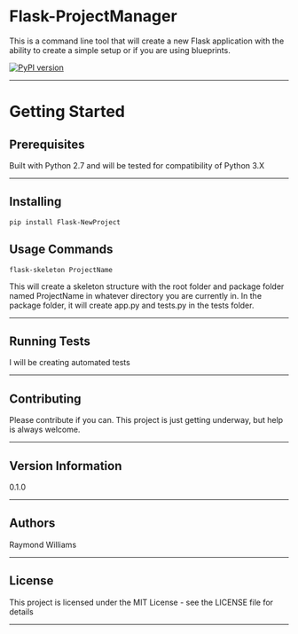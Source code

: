 Flask-ProjectManager
====================

This is a command line tool that will create a new Flask application with the ability to create a simple setup or if you are using blueprints.

[![PyPI version](https://badge.fury.io/py/Flask-NewProject.svg)](https://badge.fury.io/py/Flask-NewProject)

* * *

Getting Started
===============

Prerequisites
-------------

Built with Python 2.7 and will be tested for compatibility of Python 3.X

* * *

## Installing ##

    pip install Flask-NewProject

## Usage Commands ##
    flask-skeleton ProjectName

This will create a skeleton structure with the root folder and package folder named ProjectName in whatever directory you are currently in.
In the package folder, it will create app.py and tests.py in the tests folder.

* * *

## Running Tests ##

I will be creating automated tests

* * *

## Contributing ##

Please contribute if you can. This project is just getting underway, but help is always welcome.

* * *

## Version Information ##

0.1.0

* * *

## Authors ##

Raymond Williams

* * *

## License ##

This project is licensed under the MIT License - see the LICENSE file for details

* * *

